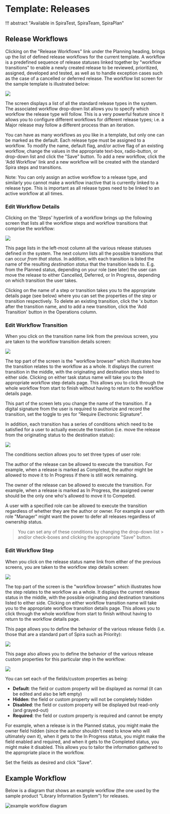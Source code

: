 # Template: Releases
!!! abstract "Available in SpiraTest, SpiraTeam, SpiraPlan"

## Release Workflows
Clicking on the "Release Workflows" link under the Planning heading, brings up the list of defined release workflows for the current template. A workflow is a predefined sequence of release statuses linked together by "workflow transitions" to enable a newly created release to be reviewed, prioritized, assigned, developed and tested, as well as to handle exception cases such as the case of a cancelled or deferred release. The workflow list screen for the sample template is illustrated below:

![](img/Template_Releases_121.png)

The screen displays a list of all the standard release types in the system. The associated workflow drop-down list allows you to specify which workflow the release type will follow. This is a very powerful feature since it allows you to configure different workflows for different release types; i.e. a Major release may follow a different process than an iteration.

You can have as many workflows as you like in a template, but only one can be marked as the default. Each release type must be assigned to a workflow. To modify the name, default flag, and/or active flag of an existing workflow, change the values in the appropriate text-box, radio-button, or drop-down list and click the "Save" button. To add a new workflow, click the 'Add Workflow' link and a new workflow will be created with the standard Spira steps and transitions.

Note: You can only assign an active workflow to a release type, and similarly you cannot make a workflow inactive that is currently linked to a release type. This is important as all release types need to be linked to an active workflow at all times.


### Edit Workflow Details
Clicking on the 'Steps' hyperlink of a workflow brings up the following screen that lists all the workflow steps and workflow transitions that comprise the workflow:

![](img/Template_Releases_122.png)

This page lists in the left-most column all the various release statuses defined in the system. The next column lists all the possible transitions that can occur *from that status*. In addition, with each transition is listed the name of the resulting *destination status* that the transition leads to. E.g. from the Planned status, depending on your role (see later) the user can move the release to either Cancelled, Deferred, or In Progress, depending on which transition the user takes.

Clicking on the name of a step or transition takes you to the appropriate details page (see below) where you can set the properties of the step or transition respectively. To delete an existing transition, click the 'x button after the transition name, and to add a new transition, click the 'Add Transition' button in the Operations column.


### Edit Workflow Transition
When you click on the transition name link from the previous screen, you are taken to the workflow transition details screen:

![](img/Template_Releases_123.png)

The top part of the screen is the "workflow browser" which illustrates how the transition relates to the workflow as a whole. It displays the current transition in the middle, with the originating and destination steps listed to either side. Clicking on either task status name will take you to the appropriate workflow step details page. This allows you to click through the whole workflow from start to finish without having to return to the workflow details page.

This part of the screen lets you change the name of the transition. If a digital signature from the user is required to authorize and record the transition, set the toggle to yes for "Require Electronic Signature".

In addition, each transition has a series of conditions which need to be satisfied for a user to actually execute the transition (i.e. move the release from the originating status to the destination status):

![](img/Template_Releases_124.png)

The conditions section allows you to set three types of user role:

The author of the release can be allowed to execute the transition. For example, when a release is marked as Completed, the author might be allowed to move it to In Progress if there is still work remaining.

The owner of the release can be allowed to execute the transition. For example, when a release is marked as In Progress, the assigned owner should be the only one who's allowed to move it to Competed.

A user with a specified role can be allowed to execute the transition regardless of whether they are the author or owner. For example a user with role "Manager" might want the power to defer all releases regardless of ownership status.

> You can set any of these conditions by changing the drop-down list > and/or check-boxes and clicking the appropriate "Save" button.


### Edit Workflow Step
When you click on the release status name link from either of the previous screens, you are taken to the workflow step details screen:

![](img/Template_Releases_125.png)

The top part of the screen is the "workflow browser" which illustrates how the step relates to the workflow as a whole. It displays the current release status in the middle, with the possible originating and destination transitions listed to either side. Clicking on either workflow transition name will take you to the appropriate workflow transition details page. This allows you to click through the whole workflow from start to finish without having to return to the workflow details page.

This page allows you to define the behavior of the various release fields (i.e. those that are a standard part of Spira such as Priority):

![](img/Template_Releases_126.png)

This page also allows you to define the behavior of the various release custom properties for this particular step in the workflow:

![](img/Template_Releases_127.png)

You can set each of the fields/custom properties as being:

- **Default**: the field or custom property will be displayed as normal (it can be edited and also be left empty)
- **Hidden**: the field or custom property will not be completely hidden
- **Disabled**: the field or custom property will be displayed but read-only (and grayed-out)
- **Required**: the field or custom property is required and cannot be empty

For example, when a release is in the Planned status, you might make the owner field hidden (since the author shouldn't need to know who will ultimately own it), when it gets to the In Progress status, you might make the field enabled and required, and when it gets to the Completed status, you might make it disabled. This allows you to tailor the information gathered to the appropriate place in the workflow.

Set the fields as desired and click "Save".


## Example Workflow
Below is a diagram that shows an example workflow (the one used by the sample product "Library Information System") for releases.

![example workflow diagram](img/Template_Releases_WorkflowDiagram.png)